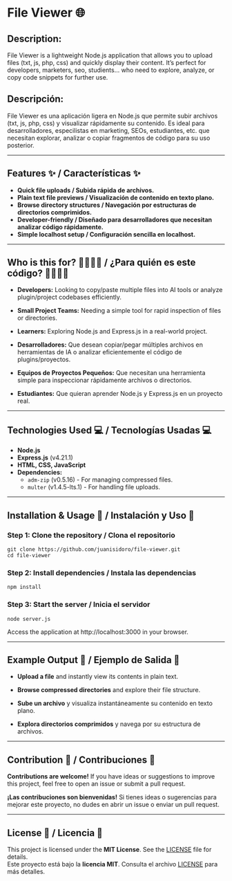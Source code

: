 # File Viewer 🌐

## Description:
File Viewer is a lightweight Node.js application that allows you to upload files (txt, js, php, css) and quickly display their content. It’s perfect for developers, marketers, seo, studients... who need to explore, analyze, or copy code snippets for further use.

## Descripción:
File Viewer es una aplicación ligera en Node.js que permite subir archivos (txt, js, php, css) y visualizar rápidamente su contenido. Es ideal para desarrolladores, especilistas en marketing, SEOs, estudiantes, etc. que necesitan explorar, analizar o copiar fragmentos de código para su uso posterior.

---

## Features ✨ / Características ✨
- **Quick file uploads / Subida rápida de archivos.**
- **Plain text file previews / Visualización de contenido en texto plano.**
- **Browse directory structures / Navegación por estructuras de directorios comprimidos.**
- **Developer-friendly / Diseñado para desarrolladores que necesitan analizar código rápidamente.**
- **Simple localhost setup / Configuración sencilla en localhost.**

---

## Who is this for? 👩‍💻👨‍💻 / ¿Para quién es este código? 👩‍💻👨‍💻
- **Developers:** Looking to copy/paste multiple files into AI tools or analyze plugin/project codebases efficiently.
- **Small Project Teams:** Needing a simple tool for rapid inspection of files or directories.
- **Learners:** Exploring Node.js and Express.js in a real-world project.

- **Desarrolladores:** Que desean copiar/pegar múltiples archivos en herramientas de IA o analizar eficientemente el código de plugins/proyectos.
- **Equipos de Proyectos Pequeños:** Que necesitan una herramienta simple para inspeccionar rápidamente archivos o directorios.
- **Estudiantes:** Que quieran aprender Node.js y Express.js en un proyecto real.

---

## Technologies Used 💻 / Tecnologías Usadas 💻
- **Node.js**
- **Express.js** (v4.21.1)
- **HTML, CSS, JavaScript**
- **Dependencies:**
  - `adm-zip` (v0.5.16) - For managing compressed files.
  - `multer` (v1.4.5-lts.1) - For handling file uploads.

---

## Installation & Usage 🚀 / Instalación y Uso 🚀

### **Step 1: Clone the repository / Clona el repositorio**
```
git clone https://github.com/juanisidoro/file-viewer.git
cd file-viewer
```

### **Step 2: Install dependencies / Instala las dependencias**
```
npm install
```

### **Step 3: Start the server / Inicia el servidor**
```
node server.js
```

Access the application at http://localhost:3000 in your browser.

---

## Example Output 📄 / Ejemplo de Salida 📄
- **Upload a file** and instantly view its contents in plain text.
- **Browse compressed directories** and explore their file structure.

- **Sube un archivo** y visualiza instantáneamente su contenido en texto plano.
- **Explora directorios comprimidos** y navega por su estructura de archivos.

---

## Contribution 🤝 / Contribuciones 🤝
**Contributions are welcome!** If you have ideas or suggestions to improve this project, feel free to open an issue or submit a pull request.

**¡Las contribuciones son bienvenidas!** Si tienes ideas o sugerencias para mejorar este proyecto, no dudes en abrir un issue o enviar un pull request.

---

## License 📜 / Licencia 📜
This project is licensed under the **MIT License**. See the [LICENSE](./LICENSE) file for details.  
Este proyecto está bajo la **licencia MIT**. Consulta el archivo [LICENSE](./LICENSE) para más detalles.
